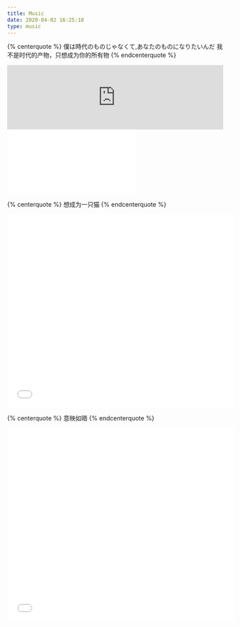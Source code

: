 ```yaml
---
title: Music
date: 2020-04-02 16:25:18
type: music
---
```


{% centerquote %}
僕は時代のものじゃなくて,あなたのものになりたいんだ
我不是时代的产物，只想成为你的所有物
{% endcenterquote %}

<iframe allow="autoplay *; encrypted-media *;" frameborder="0" height="150" style="width:100%;max-width:660px;overflow:hidden;background:transparent;" sandbox="allow-forms allow-popups allow-same-origin allow-scripts allow-storage-access-by-user-activation allow-top-navigation-by-user-activation" src="https://embed.music.apple.com/cn/album/kudaranai-no-nakani/1003282140?i=1003282460"></iframe>


<iframe src="//player.bilibili.com/player.html?aid=375857068&bvid=BV1No4y127ha&cid=346051513&page=1" scrolling="no" border="0" frameborder="no" framespacing="0" allowfullscreen="true"> </iframe>

<!-- {% meting "5347633405" "netease" "playlist" "theme:#e8deca" "mode:circulation" "mutex:true" %} -->



{% centerquote %}
想成为一只猫
{% endcenterquote %}

<iframe frameborder="no" border="0" marginwidth="0" marginheight="0" width=530 height=450 src="//music.163.com/outchain/player?type=0&id=5347633405&auto=0&height=430"></iframe>

{% centerquote %}
意映如晤
{% endcenterquote %}

<!-- {% meting "7541065761" "tencent" "playlist" "theme:#e8deca" "mode:circulation" "mutex:true" %} -->
<iframe frameborder="no" border="0" marginwidth="0" marginheight="0" width=530 height=450 src="//music.163.com/outchain/player?type=0&id=5301943343&auto=0&height=430"></iframe>